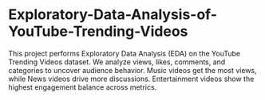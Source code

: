 # Exploratory-Data-Analysis-of-YouTube-Trending-Videos
This project performs Exploratory Data Analysis (EDA) on the YouTube Trending Videos dataset.  We analyze views, likes, comments, and categories to uncover audience behavior.  Music videos get the most views, while News videos drive more discussions.  Entertainment videos show the highest engagement balance across metrics.
